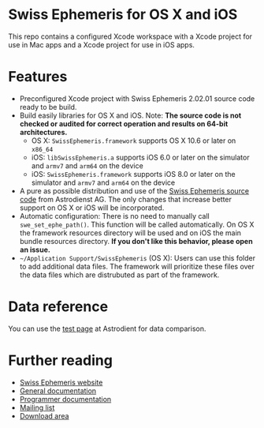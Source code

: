 # Swiss Ephemeris for OS X and iOS
This repo contains a configured Xcode workspace with a Xcode project for use in Mac apps and a Xcode project for use in iOS apps.

# Features
* Preconfigured Xcode project with Swiss Ephemeris 2.02.01 source code ready to be build.
* Build easily libraries for OS X and iOS. Note: **The source code is not checked or audited for correct operation and results on 64-bit architectures.**
  * OS X: <code>SwissEphemeris.framework</code> supports OS X 10.6 or later on <code>x86_64</code>
  * iOS: <code>libSwissEphemeris.a</code> supports iOS 6.0 or later on the simulator and <code>armv7</code> and <code>arm64</code> on the device
  * iOS: <code>SwissEphemeris.framework</code> supports iOS 8.0 or later on the simulator and <code>armv7</code> and <code>arm64</code> on the device
* A pure as possible distribution and use of the [Swiss Ephemeris source code](http://www.astro.com/ftp/swisseph/src/) from Astrodienst AG. The only changes that increase better support on OS X or iOS will be incorporated.
* Automatic configuration: There is no need to manually call <code>swe_set_ephe_path()</code>. This function will be called automatically. On OS X the framework resources directory will be used and on iOS the main bundle resources directory. **If you don't like this behavior, please open an issue.**
* <code>~/Application Support/SwissEphemeris</code> (OS X): Users can use this folder to add additional data files. The framework will prioritize these files over the data files which are distrubuted as part of the framework.

# Data reference
You can use the [test page](http://www.astro.com/swisseph/swetest.htm) at Astrodient for data comparison.

# Further reading
* [Swiss Ephemeris website](http://www.astro.com/swisseph/)
* [General documentation](http://www.astro.com/swisseph/swisseph.htm)
* [Programmer documentation](http://www.astro.com/swisseph/swephprg.htm)
* [Mailing list](http://www.astro.com/swisseph/swephmlist_e.htm)
* [Download area](http://www.astro.com/ftp/swisseph/)
